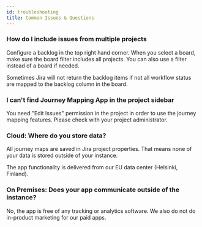```yaml
---
id: troubleshooting
title: Common Issues & Questions
---
```


### How do I include issues from multiple projects

Configure a backlog in the top right hand corner.
When you select a board, make sure the board filter includes
all projects. You can also use a filter instead of a board if needed.

Sometimes Jira will not return the backlog items if not all
workflow status are mapped to the backlog column in the board.

### I can't find Journey Mapping App in the project sidebar

You need "Edit Issues" permission in the project in order to use the journey mapping features. 
Please check with your project administrator.

### Cloud: Where do you store data?

All journey maps are saved in Jira project properties. That means none of your data is stored
outside of your instance.

The app functionality is delivered from our EU data center (Helsinki, Finland).

### On Premises: Does your app communicate outside of the instance?

No, the app is free of any tracking or analytics software.
We also do not do in-product marketing for our paid apps.